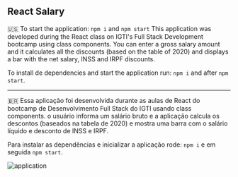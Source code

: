 ## React Salary

🇺🇸 To start the application: `npm i` and `npm start` This application was developed during the React class on IGTI's Full Stack Development bootcamp using class components. You can enter a gross salary amount and it calculates all the discounts (based on the table of 2020) and displays a bar with the net salary, INSS and IRPF discounts.

To install de dependencies and start the application run: `npm i` and after `npm start`.

-----------------------

🇧🇷 Essa aplicação foi desenvolvida durante as aulas de React do bootcamp de Desenvolvimento Full Stack do IGTI usando class components. o usuário informa um salário bruto e a aplicação calcula os descontos (baseados na tabela de 2020) e mostra uma barra com o salário líquido e desconto de INSS e IRPF.

Para instalar as dependências e inicializar a aplicação rode: `npm i` e em seguida `npm start`.

![application](file:///Users/greyceriquinho/Desktop/Screenshot%202020-07-07%20at%2014.46.05.png)